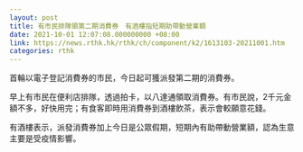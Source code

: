 ```yaml
---
layout: post
title: 有市民排隊領第二期消費券　有酒樓指短期助帶動營業額
date: 2021-10-01 12:07:08.000000000 +08:00
link: https://news.rthk.hk/rthk/ch/component/k2/1613103-20211001.htm
categories: rthk
---
```


首輪以電子登記消費券的市民，今日起可獲派發第二期的消費券。

早上有市民在便利店排隊，透過拍卡，以八達通領取消費券。有市民說，2千元金額不多，好快用完；有食客即時用消費券到酒樓飲茶，表示會較願意花錢。

有酒樓表示，派發消費券加上今日是公眾假期，短期內有助帶動營業額，認為生意主要是受疫情影響。
